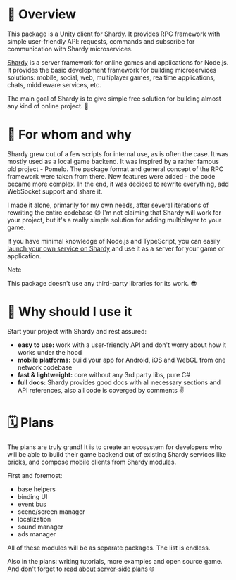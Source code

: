 # 💬 Overview

This package is a Unity client for Shardy. It provides RPC framework with simple user-friendly API: requests, commands and subscribe for communication with Shardy microservices. 

[Shardy](https://github.com/mopsicus/shardy) is a server framework for online games and applications for Node.js. It provides the basic development framework for building microservices solutions: mobile, social, web, multiplayer games, realtime applications, chats, middleware services, etc.
 
The main goal of Shardy is to give simple free solution for building almost any kind of online project. 💪

# 🥷 For whom and why

Shardy grew out of a few scripts for internal use, as is often the case. It was mostly used as a local game backend. It was inspired by a rather famous old project - Pomelo. The package format and general concept of the RPC framework were taken from there. New features were added - the code became more complex. In the end, it was decided to rewrite everything, add WebSocket support and share it.

I made it alone, primarily for my own needs, after several iterations of rewriting the entire codebase 😄 I'm not claiming that Shardy will work for your project, but it's a really simple solution for adding multiplayer to your game.

If you have minimal knowledge of Node.js and TypeScript, you can easily [launch your own service on Shardy](https://github.com/mopsicus/shardy-template) and use it as a server for your game or application. 

> [!NOTE]
> This package doesn't use any third-party libraries for its work. 😎

# 🚀 Why should I use it

Start your project with Shardy and rest assured:

- **easy to use:** work with a user-friendly API and don't worry about how it works under the hood
- **mobile platforms:** build your app for Android, iOS and WebGL from one network codebase
- **fast & lightweight:** core without any 3rd party libs, pure C#
- **full docs:** Shardy provides good docs with all necessary sections and API references, also all code is coverged by comments ✌️

# 🗓️ Plans

The plans are truly grand! It is to create an ecosystem for developers who will be able to build their game backend out of existing Shardy services like bricks, and compose mobile clients from Shardy modules.

First and foremost:
- base helpers
- binding UI
- event bus
- scene/screen manager
- localization
- sound manager
- ads manager

All of these modules will be as separate packages. The list is endless.

Also in the plans: writing tutorials, more examples and open source game. And don't forget to [read about server-side plans](https://github.com/mopsicus/shardy/blob/main/Documentation~/overview.md#-plans) 🌐